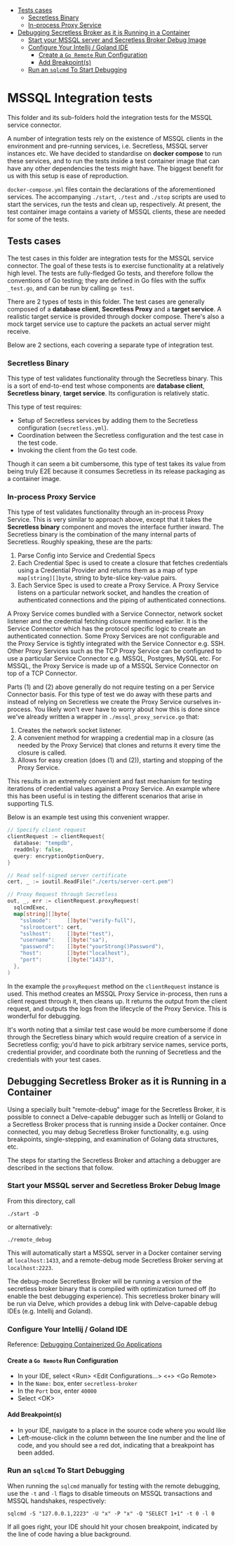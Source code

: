 - [Tests cases](#tests-cases)
  - [Secretless Binary](#secretless-binary)
  - [In-process Proxy Service](#in-process-proxy-service)
- [Debugging Secretless Broker as it is Running in a Container](#debugging-secretless-broker-as-it-is-running-in-a-container)
  - [Start your MSSQL server and Secretless Broker Debug Image](#start-your-mssql-server-and-secretless-broker-debug-image)
  - [Configure Your Intellij / Goland IDE](#configure-your-intellij--goland-ide)
    - [Create a `Go Remote` Run Configuration](#create-a-go-remote-run-configuration)
    - [Add Breakpoint(s)](#add-breakpoints)
  - [Run an `sqlcmd` To Start Debugging](#run-an-sqlcmd-to-start-debugging)

# MSSQL Integration tests

This folder and its sub-folders hold the integration tests for the MSSQL service
connector.

A number of integration tests rely on the existence of MSSQL clients in the
environment and pre-running services, i.e. Secretless, MSSQL server instances
etc. We have decided to standardise on **docker compose** to run these services,
and to run the tests inside a test container image that can have any other
dependencies the tests might have. The biggest benefit for us with this setup is
ease of reproduction.

`docker-compose.yml` files contain the declarations of the aforementioned
services. The accompanying `./start`, `./test` and `./stop` scripts are used to
start the services, run the tests and clean up, respectively. At present, the test
container image contains a variety of MSSQL clients, these are needed for some
of the tests.

## Tests cases

The test cases in this folder are integration tests for the MSSQL service
connector. The goal of these tests is to exercise functionality at a relatively
high level. The tests are fully-fledged Go tests, and therefore follow the
conventions of Go testing; they are defined in Go files with the suffix
`_test.go`, and can be run by calling `go test`.

There are 2 types of tests in this folder. The test cases are generally
composed of a **database client**, **Secretless Proxy** and a **target
service**. A realistic target service is provided through docker compose.
There's also a mock target service use to capture the packets an actual server
might receive.

Below are 2 sections, each covering a separate type of integration test.

### Secretless Binary

This type of test validates functionality through the Secretless binary.
This is a sort of end-to-end test whose components are **database client**,
**Secretless binary**, **target service**. Its configuration is relatively
static.

This type of test requires:

- Setup of Secretless services by adding them to the Secretless configuration
  (`secretless.yml`).
- Coordination between the Secretless configuration and the test case in the
  test code.
- Invoking the client from the Go test code.

Though it can seem a bit cumbersome, this type of test takes its value
from being truly E2E because it consumes Secretless in its release packaging
as a container image.

### In-process Proxy Service

This type of test validates functionality through an in-process
Proxy Service. This is very similar to approach above, except that it
takes the **Secretless binary** component and moves the interface further
inward. The Secretless binary is the combination of the many internal
parts of Secretless. Roughly speaking, these are the parts:

1. Parse Config into Service and Credential Specs
1. Each Credential Spec is used to create a closure that fetches
   credentials using a Credential Provider and returns them as a map of
   type `map[string][]byte`, string to byte-slice key-value pairs.
1. Each Service Spec is used to create a Proxy Service. A Proxy Service
   listens on a particular network socket, and handles the creation of
   authenticated connections and the piping of authenticated connections.

A Proxy Service comes bundled with a Service Connector, network socket
listener and the credential fetching closure mentioned earlier. It is the Service
Connector which has the protocol specific logic to create an authenticated
connection. Some Proxy Services are not configurable and the Proxy Service
is tightly integrated with the Service Connector e.g. SSH. Other Proxy
Services such as the TCP Proxy Service can be configured to use a particular
Service Connector e.g. MSSQL, Postgres, MySQL etc. For MSSQL, the Proxy
Service is made up of a MSSQL Service Connector on top of a TCP Connector.

Parts (1) and (2) above generally do not require testing on a per Service
Connector basis. For this type of test we do away with these parts and
instead of relying on Secretless we create the Proxy Service ourselves
in-process. You likely won't ever have to worry about how this is done
since we've already written a wrapper in `./mssql_proxy_service.go` that:

1. Creates the network socket listener.
1. A convenient method for wrapping a credential map in a closure
   (as needed by the Proxy Service) that clones and returns it every time
   the closure is called.
1. Allows for easy creation (does (1) and (2)), starting and stopping of
   the Proxy Service.

This results in an extremely convenient and fast mechanism for testing
iterations of credential values against a Proxy Service. An example where
this has been useful is in testing the different scenarios that arise
in supporting TLS.

Below is an example test using this convenient wrapper.

```go
// Specify client request
clientRequest := clientRequest{
  database: "tempdb",
  readOnly: false,
  query: encryptionOptionQuery,
}

// Read self-signed server certificate
cert, _ := ioutil.ReadFile("./certs/server-cert.pem")

// Proxy Request through Secretless
out, _, err := clientRequest.proxyRequest(
  sqlcmdExec,
  map[string][]byte{
    "sslmode":     []byte("verify-full"),
    "sslrootcert": cert,
    "sslhost":     []byte("test"),
    "username":    []byte("sa"),
    "password":    []byte("yourStrong()Password"),
    "host":        []byte("localhost"),
    "port":        []byte("1433"),
  },
)
```

In the example the `proxyRequest` method on the `clientRequest` instance is
used. This method creates an MSSQL Proxy Service in-process, then runs a
client request through it, then cleans up. It returns the output from the
client request, and outputs the logs from the lifecycle of the Proxy Service.
This is wonderful for debugging.

It's worth noting that a similar test case would be more cumbersome if done
through the Secretless binary which would require creation of a service in
Secretless config; you'd have to pick arbitrary service names, service ports,
credential provider, and coordinate both the running of Secretless and the
credentials with your test cases.

## Debugging Secretless Broker as it is Running in a Container

Using a specially built "remote-debug" image for the Secretless Broker, it
is possible to connect a Delve-capable debugger such as Intellij or Goland
to a Secretless Broker process that is running inside a Docker container.
Once connected, you may debug Secretless Broker functionality, e.g. using
breakpoints, single-stepping, and examination of Golang data structures, etc.

The steps for starting the Secretless Broker and attaching a debugger are
described in the sections that follow.

### Start your MSSQL server and Secretless Broker Debug Image

From this directory, call
```
./start -D
```
or alternatively:
```
./remote_debug
```
This will automatically start a MSSQL server in a Docker container serving
at `localhost:1433`, and a remote-debug mode Secretless Broker serving
at `localhost:2223`.

The debug-mode Secretless Broker will be running a version of the secretless
broker binary that is compiled with optimization turned off (to enable
the best debugging experience). This secretless broker binary will be run
via Delve, which provides a debug link with Delve-capable debug IDEs
(e.g. Intellij and Goland).

### Configure Your Intellij / Goland IDE

Reference: [Debugging Containerized Go Applications](https://blog.jetbrains.com/go/2018/04/30/debugging-containerized-go-applications/)

#### Create a `Go Remote` Run Configuration

- In your IDE, select \<Run\> \<Edit Configurations...\> \<`+`\> \<Go Remote\>
- In the `Name:` box, enter `secretless-broker`
- In the `Port` box, enter `40000`
- Select \<OK\>

#### Add Breakpoint(s)

- In your IDE, navigate to a place in the source code where you would like
- Left-mouse-click in the column between the line number and the line of
  code, and you should see a red dot, indicating that a breakpoint has
  been added.

### Run an `sqlcmd` To Start Debugging

When running the `sqlcmd` manually for testing with the remote debugging,
use the `-t` and `-l` flags to disable timeouts on MSSQL transactions
and MSSQL handshakes, respectively:
```
sqlcmd -S "127.0.0.1,2223" -U "x" -P "x" -Q "SELECT 1+1" -t 0 -l 0
```

If all goes right, your IDE should hit your chosen breakpoint, indicated by
the line of code having a blue background.
